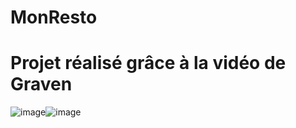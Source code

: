 # MonResto
# Projet réalisé grâce à la vidéo de Graven
![image](https://github.com/user-attachments/assets/c8d08899-9be4-46b3-ab6f-3c021a809164)![image](https://github.com/user-attachments/assets/b3975948-8154-4d7c-9b2f-e13105ca35c1)

